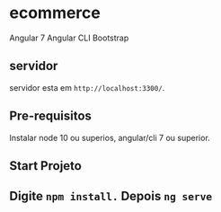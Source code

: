 # ecommerce

Angular 7
Angular CLI
Bootstrap

## servidor

servidor esta em `http://localhost:3300/`. 

## Pre-requisitos

Instalar node 10 ou superios, angular/cli 7 ou superior.

## Start Projeto

Digite `npm install.`
Depois `ng serve` 
----